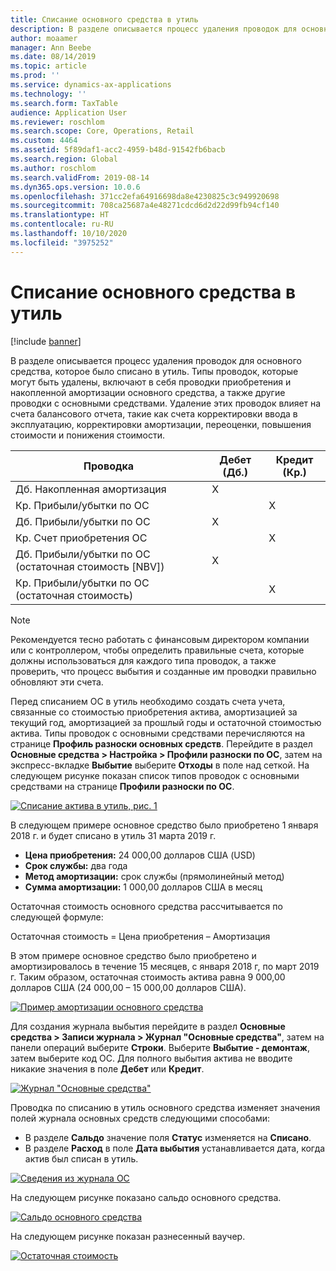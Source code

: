 ```yaml
---
title: Списание основного средства в утиль
description: В разделе описывается процесс удаления проводок для основного средства, которое было списано в утиль.
author: moaamer
manager: Ann Beebe
ms.date: 08/14/2019
ms.topic: article
ms.prod: ''
ms.service: dynamics-ax-applications
ms.technology: ''
ms.search.form: TaxTable
audience: Application User
ms.reviewer: roschlom
ms.search.scope: Core, Operations, Retail
ms.custom: 4464
ms.assetid: 5f89daf1-acc2-4959-b48d-91542fb6bacb
ms.search.region: Global
ms.author: roschlom
ms.search.validFrom: 2019-08-14
ms.dyn365.ops.version: 10.0.6
ms.openlocfilehash: 371cc2efa64916698da8e4230825c3c949920698
ms.sourcegitcommit: 708ca25687a4e48271cdcd6d2d22d99fb94cf140
ms.translationtype: HT
ms.contentlocale: ru-RU
ms.lasthandoff: 10/10/2020
ms.locfileid: "3975252"
---
```

# <a name="dispose-of-a-fixed-asset-as-scrap"></a>Списание основного средства в утиль

[!include [banner](../includes/banner.md)]

В разделе описывается процесс удаления проводок для основного средства, которое было списано в утиль. Типы проводок, которые могут быть удалены, включают в себя проводки приобретения и накопленной амортизации основного средства, а также другие проводки с основными средствами. Удаление этих проводок влияет на счета балансового отчета, такие как счета корректировки ввода в эксплуатацию, корректировки амортизации, переоценки, повышения стоимости и понижения стоимости.

| Проводка                                         | Дебет (Дб.) | Кредит (Кр.) |
|-----------------------------------------------------|-------------|--------------|
| Дб. Накопленная амортизация                        | Х           |              |
| Кр. Прибыли/убытки по ОС                          |             | Х            |
| Дб. Прибыли/убытки по ОС                          | Х           |              |
| Кр. Счет приобретения ОС                 |             | Х            |
| Дб. Прибыли/убытки по ОС (остаточная стоимость \[NBV\]) | Х           |              |
| Кр. Прибыли/убытки по ОС (остаточная стоимость)                    |             | Х            |

> [!NOTE]
> Рекомендуется тесно работать с финансовым директором компании или с контроллером, чтобы определить правильные счета, которые должны использоваться для каждого типа проводок, а также проверить, что процесс выбытия и созданные им проводки правильно обновляют эти счета.

Перед списанием ОС в утиль необходимо создать счета учета, связанные со стоимостью приобретения актива, амортизацией за текущий год, амортизацией за прошлый годы и остаточной стоимостью актива. Типы проводок с основными средствами перечисляются на странице **Профиль разноски основных средств**. Перейдите в раздел **Основные средства \> Настройка \> Профили разноски по ОС**, затем на экспресс-вкладке **Выбытие** выберите **Отходы** в поле над сеткой. На следующем рисунке показан список типов проводок с основными средствами на странице **Профили разноски по ОС**.


[![Списание актива в утиль, рис. 1](./media/Fixed_asset_Disposal_scrap_scenario_1.png)](./media/Fixed_asset_Disposal_scrap_scenario_1.png)

В следующем примере основное средство было приобретено 1 января 2018 г. и будет списано в утиль 31 марта 2019 г.

- **Цена приобретения:** 24 000,00 долларов США (USD)
- **Срок службы:** два года
- **Метод амортизации:** срок службы (прямолинейный метод)
- **Сумма амортизации:** 1 000,00 долларов США в месяц

Остаточная стоимость основного средства рассчитывается по следующей формуле:

Остаточная стоимость = Цена приобретения – Амортизация

В этом примере основное средство было приобретено и амортизировалось в течение 15 месяцев, с января 2018 г, по март 2019 г. Таким образом, остаточная стоимость актива равна 9 000,00 долларов США (24 000,00 – 15 000,00 долларов США).

[![Пример амортизации основного средства](./media/Fixed_asset_Disposal_scrap_scenario_2.png)](./media/Fixed_asset_Disposal_scrap_scenario_2.png)


Для создания журнала выбытия перейдите в раздел **Основные средства \> Записи журнала \> Журнал "Основные средства"**, затем на панели операций выберите **Строки**. Выберите **Выбытие - демонтаж**, затем выберите код ОС. Для полного выбытия актива не вводите никакие значения в поле **Дебет** или **Кредит**.

[![Журнал "Основные средства"](./media/Fixed_asset_Disposal_scrap_scenario_3.png)](./media/Fixed_asset_Disposal_scrap_scenario_3.png)

Проводка по списанию в утиль основного средства изменяет значения полей журнала основных средств следующими способами:

- В разделе **Сальдо** значение поля **Статус** изменяется на **Списано**.
- В разделе **Расход** в поле **Дата выбытия** устанавливается дата, когда актив был списан в утиль.

[![Сведения из журнала ОС](./media/Fixed_asset_Disposal_scrap_scenario_4.png)](./media/Fixed_asset_Disposal_scrap_scenario_4.png)

На следующем рисунке показано сальдо основного средства.

[![Сальдо основного средства](./media/Fixed_asset_Disposal_scrap_scenario_5.png)](./media/Fixed_asset_Disposal_scrap_scenario_5.png)

На следующем рисунке показан разнесенный ваучер.

[![Остаточная стоимость](./media/Fixed_asset_Disposal_scrap_scenario_6.png)](./media/Fixed_asset_Disposal_scrap_scenario_6.png)
